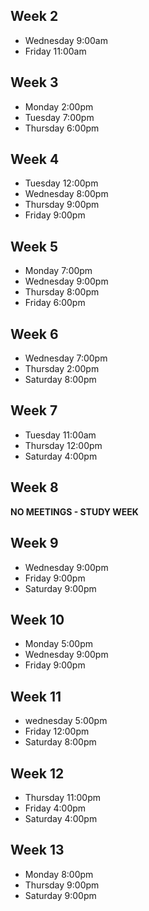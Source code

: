 ## Week 2
- Wednesday 9:00am
- Friday 11:00am

## Week 3
- Monday 2:00pm
- Tuesday 7:00pm
- Thursday 6:00pm

## Week 4
- Tuesday 12:00pm
- Wednesday 8:00pm
- Thursday 9:00pm
- Friday 9:00pm

## Week 5
- Monday 7:00pm
- Wednesday 9:00pm
- Thursday 8:00pm
- Friday 6:00pm

## Week 6
- Wednesday 7:00pm
- Thursday 2:00pm
- Saturday 8:00pm

## Week 7
- Tuesday 11:00am
- Thursday 12:00pm
- Saturday 4:00pm

## Week 8
**NO MEETINGS - STUDY WEEK**

## Week 9
- Wednesday 9:00pm
- Friday 9:00pm
- Saturday 9:00pm

## Week 10
- Monday 5:00pm
- Wednesday 9:00pm
- Friday 9:00pm

## Week 11
-  wednesday 5:00pm
-  Friday 12:00pm
-  Saturday 8:00pm

## Week 12
- Thursday 11:00pm
- Friday 4:00pm
- Saturday 4:00pm

## Week 13
- Monday 8:00pm
- Thursday 9:00pm
- Saturday 9:00pm
